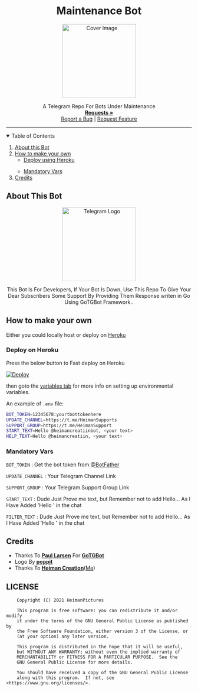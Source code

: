 <h1 align="center">Maintenance Bot</h1>
<p align="center">
  <a href="https://github.com/HeimanPictures/GoMaintainanceBot">
    <img src="https://github.com/HeimanPictures/GoMaintainanceBot/blob/master/Maintainance-Bot.png" alt="Cover Image" width="200">
  </a>
<p align="center">
  <a href="https://github.com/HeimanPictures/GoMaintainanceBot">
  </a>
  <p align="center">
    A Telegram Repo For Bots Under Maintenance
    <br />
    <a href="https://telegram.dog/HeimanSupport"><strong>Requests »</strong></a>
    <br />
    <a href="https://github.com/HeimanPictures/GoMaintainanceBot/issues">Report a Bug</a>
    |
    <a href="https://github.com/HeimanPictures/GoMaintainanceBot/issues">Request Feature</a>
  </p>
</p>

<hr>

<details open="open">
  <summary>Table of Contents</summary>
  <ol>
    <li>
      <a href="#about-this-bot">About this Bot</a>
    </li>
    <li>
      <a href="#how-to-make-your-own">How to make your own</a>
      <ul>
        <li><a href="#deploy-on-heroku">Deploy using Heroku</a></li>
      </ul>
    </li>
    <ul>
      <li><a href="#mandatory-vars">Mandatory Vars</a></li>
    </ul>
    <li><a href="#credits">Credits</a></li>
  </ol>
</details>


## About This Bot

<p align="center">
    <a href="https://github.com/HeimanPictures/GoMaintainanceBot/">
        <img src="https://telegra.ph/file/b15170ea0826d49c730a3.png" height="200" width="200" alt="Telegram Logo">
    </a>
</p>
<p align='center'>
    This Bot Is For Developers, If Your Bot Is Down, Use This Repo To Give Your Dear Subscribers Some Support By Providing Them Response writen in Go Using GoTGBot Framework..
</p>


## How to make your own

Either you could locally host or deploy on [Heroku](https://heroku.com)

### Deploy on Heroku

Press the below button to Fast deploy on Heroku

[![Deploy](https://www.herokucdn.com/deploy/button.svg)](https://heroku.com/deploy?template=https://github.com/HeimanPictures/GoMaintainanceBot/tree/master/)

then goto the <a href="#mandatory-vars">variables tab</a> for more info on setting up environmental variables.

An example of `.env` file:

```sh
BOT_TOKEN=12345678:yourtbottokenhere
UPDATE_CHANNEL=https://t.me/HeimanSupports
SUPPORT_GROUP=https://t.me/HeimanSupport
START_TEXT=Hello @heimancreatiinbot, <your text>
HELP_TEXT=Hello @heimancreatiin, <your text>
```

### Mandatory Vars

`BOT_TOKEN` : Get the bot token from [@BotFather](https://telegram.dog/BotFather)

`UPDATE_CHANNEL` : Your Telegram Channel Link

`SUPPORT_GROUP` : Your Telegram Support Group Link

`START_TEXT` : Dude Just Prove me text, but Remember not to add Hello... As I Have Added 'Hello <your bot username>' in the chat

`FILTER_TEXT` : Dude Just Prove me text, but Remember not to add Hello... As I Have Added 'Hello <your bot username>' in the chat

## Credits

- Thanks To <b>[Paul Larsen](github.com/PaulSonOfLars/)</b> For <b>[GoTGBot](github.com/PaulSonOfLars/gotgbot/v2)</b>
- Logo By <b>[poppit](https://telegram.dog/poppit/)</b>
- Thanks To <b>[Heiman Creation](https://github.com/HeimanPictures/)</b>([Me](https://telegram.dog/HeimanCreation/))

## LICENSE

```
    Copyright (C) 2021 HeimanPictures

    This program is free software: you can redistribute it and/or modify
    it under the terms of the GNU General Public License as published by
    the Free Software Foundation, either version 3 of the License, or
    (at your option) any later version.

    This program is distributed in the hope that it will be useful,
    but WITHOUT ANY WARRANTY; without even the implied warranty of
    MERCHANTABILITY or FITNESS FOR A PARTICULAR PURPOSE.  See the
    GNU General Public License for more details.

    You should have received a copy of the GNU General Public License
    along with this program.  If not, see <https://www.gnu.org/licenses/>.
```
